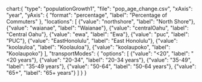 chart:{
"type": "populationGrowth1",
"file": "pop_age_change.csv",
"xAxis": "year",
"yAxis": {
"format": "percentage",
"label": "Percentage of Commuters"
},
"locations": [
{"value": "northshore", "label": "North Shore"},
{"value": "waianae", "label": "Waianae"},
{"value": "centralOahu", "label": "Central Oahu"},
{"value": "ewa", "label": "Ewa"},
{"value": "puc", "label": "PUC"},
{"value": "EastHonolulu", "label": "East Honolulu"},
{"value": "koolauloa", "label": "Koolauloa"},
{"value": "koolaupoko", "label": "Koolaupoko"}
],
"transportModes": {
"options": [
{"value": "<20", "label": "<20 years"},
{"value": "20-34", "label": "20-34 years"},
{"value": "35-49", "label": "35-49 years"},
{"value": "50-64", "label": "50-64 years"},
{"value": "65+", "label": "65+ years"}
]
}
}

